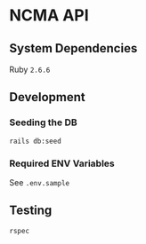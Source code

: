 # NCMA API

## System Dependencies
Ruby `2.6.6`

## Development
### Seeding the DB
`rails db:seed`

### Required ENV Variables
See `.env.sample`

## Testing
`rspec`
